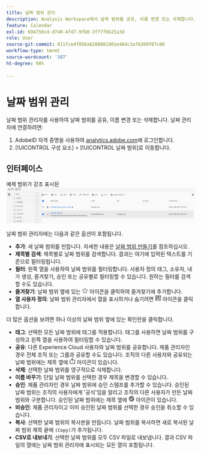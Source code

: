 ```yaml
---
title: 날짜 범위 관리
description: Analysis Workspace에서 날짜 범위를 공유, 이름 변경 또는 삭제합니다.
feature: Calendar
exl-id: 694758c4-d740-4fd7-9fb0-3ff7f6b25a3d
role: User
source-git-commit: 811fce4f056a6280081901e484c3af8209f87c06
workflow-type: tm+mt
source-wordcount: '387'
ht-degree: 98%

---
```


# 날짜 범위 관리

날짜 범위 관리자를 사용하여 날짜 범위를 공유, 이름 변경 또는 삭제합니다. 날짜 관리자에 연결하려면:

1. AdobeID 자격 증명을 사용하여 [analytics.adobe.com](https://analytics.adobe.com)에 로그인합니다.
1. [!UICONTROL 구성 요소] > [!UICONTROL 날짜 범위]로 이동합니다.

## 인터페이스

예제 범위가 강조 표시된 ![날짜 범위입니다.](../assets/date-range-ui.png)

날짜 범위 관리자에는 다음과 같은 옵션이 포함됩니다.

* **추가**: 새 날짜 범위를 만듭니다. 자세한 내용은 [날짜 범위 만들기](create.md)를 참조하십시오.
* **제목별 검색**: 제목별로 날짜 범위를 검색합니다. 결과는 여기에 입력된 텍스트를 기준으로 필터링됩니다.
* **필터**: 왼쪽 열을 사용하여 날짜 범위를 필터링합니다. 사용자 정의 태그, 소유자, 내가 생성, 즐겨찾기, 승인 또는 공유별로 필터링할 수 있습니다. 원하는 필터를 검색할 수도 있습니다.
* **즐겨찾기**: 날짜 범위 옆에 있는 ![별](../assets/star.png) 아이콘을 클릭하여 즐겨찾기에 추가합니다.
* **열 사용자 정의**: 날짜 범위 관리자에서 열을 표시하거나 숨기려면 ![열](../assets/columns.png) 아이콘을 클릭합니다.

더 많은 옵션을 보려면 하나 이상의 날짜 범위 옆에 있는 확인란을 클릭합니다.

* **태그**: 선택한 모든 날짜 범위에 태그를 적용합니다. 태그를 사용하면 날짜 범위를 구성하고 왼쪽 열을 사용하여 필터링할 수 있습니다.
* **공유**: 다른 Experience Cloud 사용자와 날짜 범위를 공유합니다. 제품 관리자인 경우 전체 조직 또는 그룹과 공유할 수도 있습니다. 조직의 다른 사용자와 공유되는 날짜 범위에는 제목 옆에 ![공유](../assets/shared.png) 아이콘이 있습니다.
* **삭제**: 선택한 날짜 범위를 영구적으로 삭제합니다.
* **이름 바꾸기**: 단일 날짜 범위를 선택한 경우 제목을 변경할 수 있습니다.
* **승인**: 제품 관리자인 경우 날짜 범위에 승인 스탬프를 추가할 수 있습니다. 승인된 날짜 범위는 조직의 사용자에게 &#39;공식&#39;임을 알리고 조직의 다른 사용자가 만든 날짜 범위와 구분합니다. 승인된 날짜 범위에는 제목 옆에 ![승인](../assets/approved.png) 아이콘이 있습니다.
* **비승인**: 제품 관리자이고 이미 승인된 날짜 범위를 선택한 경우 승인을 취소할 수 있습니다.
* **복사**: 선택한 날짜 범위의 복사본을 만듭니다. 날짜 범위를 복사하면 새로 복사된 날짜 범위 제목 끝에 `(Copy)`가 추가됩니다.
* **CSV로 내보내기**: 선택한 날짜 범위를 모두 CSV 파일로 내보냅니다. 결과 CSV 파일의 열에는 날짜 범위 관리자에 표시되는 모든 열이 포함됩니다.
